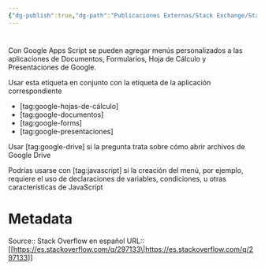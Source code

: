 ```yaml
---
{"dg-publish":true,"dg-path":"Publicaciones Externas/Stack Exchange/Stack Overflow en español/es.stackoverflow.com-297133.md","permalink":"/publicaciones-externas/stack-exchange/stack-overflow-en-espanol/es-stackoverflow-com-297133/","hide":true,"noteIcon":"default","created":"2024-04-03T12:49:10.760-06:00","updated":"2024-04-05T16:43:56.110-06:00"}
---
```


# 

Con Google Apps Script se pueden agregar menús personalizados a las aplicaciones de Documentos, Formularios, Hoja de Cálculo y Presentaciones de Google.

Usar esta etiqueta en conjunto con la etiqueta de la aplicación correspondiente

- [tag:google-hojas-de-cálculo]
- [tag:google-documentos]
- [tag:google-forms]
- [tag:google-presentaciones]

Usar [tag:google-drive] si la pregunta trata sobre cómo abrir archivos de Google Drive

Podrías usarse con [tag:javascript] si la creación del menú, por ejemplo, requiere el uso de declaraciones de variables, condiciones, u otras características de JavaScript


# Metadata
Source:: Stack Overflow en español
URL:: [[https://es.stackoverflow.com/q/297133\|https://es.stackoverflow.com/q/297133]]


